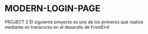 # MODERN-LOGIN-PAGE
PROJECT 2
El siguiente proyecto es uno de los primeros que realice 
mediante mi transcurso en el desarollo de FrontEnd
